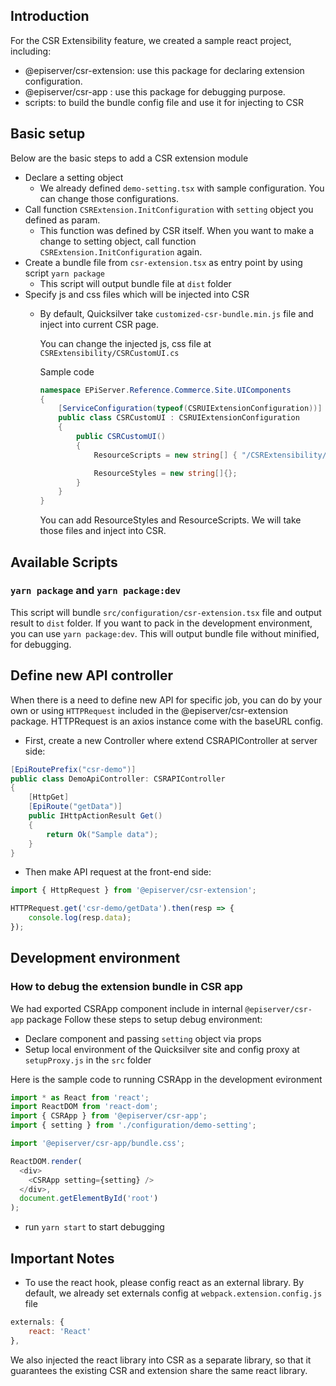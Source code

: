 ## Introduction
For the CSR Extensibility feature, we created a sample react project, including:
- @episerver/csr-extension: use this package for declaring extension configuration.
- @episerver/csr-app : use this package for debugging purpose.
- scripts: to build the bundle config file and use it for injecting to CSR

## Basic setup
Below are the basic steps to add a CSR extension module
- Declare a setting object
    - We already defined `demo-setting.tsx` with sample configuration. You can change those configurations.
- Call function `CSRExtension.InitConfiguration` with `setting` object you defined as param.
    - This function was defined by CSR itself. When you want to make a change to setting object, call function `CSRExtension.InitConfiguration` again.
- Create a bundle file from `csr-extension.tsx` as entry point by using script `yarn package`
    - This script will output bundle file at `dist` folder
- Specify js and css files which will be injected into CSR
    - By default, Quicksilver take `customized-csr-bundle.min.js` file and inject into current CSR page.

        You can change the injected js, css file at `CSRExtensibility/CSRCustomUI.cs`

        Sample code

        ```c#
        namespace EPiServer.Reference.Commerce.Site.UIComponents
        {
            [ServiceConfiguration(typeof(CSRUIExtensionConfiguration))]
            public class CSRCustomUI : CSRUIExtensionConfiguration
            {
                public CSRCustomUI()
                {
                    ResourceScripts = new string[] { "/CSRExtensibility/react-app/dist/customized-csr-bundle.min.js" };

                    ResourceStyles = new string[]{};
                }
            }
        }
        ```
        You can add ResourceStyles and ResourceScripts. We will take those files and inject into CSR.


## Available Scripts

### `yarn package` and `yarn package:dev`

This script will bundle `src/configuration/csr-extension.tsx` file and output result to `dist` folder.
If you want to pack in the development environment, you can use `yarn package:dev`. This will output bundle file without minified, for debugging.

## Define new API controller
When there is a need to define new API for specific job, you can do by your own or using `HTTPRequest` included in the @episerver/csr-extension package.
HTTPRequest is an axios instance come with the baseURL config.

- First, create a new Controller where extend CSRAPIController at server side:
```c#
[EpiRoutePrefix("csr-demo")]
public class DemoApiController: CSRAPIController
{
    [HttpGet]
    [EpiRoute("getData")]
    public IHttpActionResult Get()
    {
        return Ok("Sample data");
    }
}
```
- Then make API request at the front-end side:
```javascript
import { HttpRequest } from '@episerver/csr-extension';

HTTPRequest.get('csr-demo/getData').then(resp => {
    console.log(resp.data);
});

```

## Development environment
### How to debug the extension bundle in CSR app
We had exported CSRApp component include in internal `@episerver/csr-app` package
Follow these steps to setup debug environment:
- Declare <CSRApp> component and passing `setting` object via props
- Setup local environment of the Quicksilver site and config proxy at `setupProxy.js` in the `src` folder

Here is the sample code to running CSRApp in the development evironment
```javascript
import * as React from 'react';
import ReactDOM from 'react-dom';
import { CSRApp } from '@episerver/csr-app';
import { setting } from './configuration/demo-setting';

import '@episerver/csr-app/bundle.css';

ReactDOM.render(
  <div>
    <CSRApp setting={setting} />
  </div>,
  document.getElementById('root')
);
```

- run `yarn start` to start debugging

## Important Notes

- To use the react hook, please config react as an external library. By default, we already set externals config at `webpack.extension.config.js` file
```javascript
externals: {
    react: 'React'
},
```
We also injected the react library into CSR as a separate library, so that it guarantees the existing CSR and extension share the same react library.


